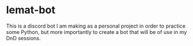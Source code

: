# lemat-bot
This is a discord bot I am making as a personal project in order to practice some Python, but more importantly to create a bot that will be of use in my DnD sessions.
